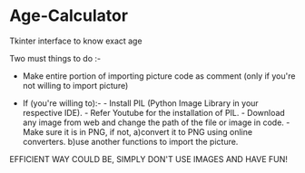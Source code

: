 # Age-Calculator
Tkinter interface to know exact age 

Two must things to do :-
- Make entire portion of importing picture code as comment (only if you're not willing to import picture)

- If (you're willing to):-
      - Install PIL (Python Image Library in your respective IDE).
      - Refer Youtube for the installation of PIL.
      - Download any image from web and change the path of the file or image in code.
      - Make sure it is in PNG, if not,
          a)convert it to PNG using online converters.
          b)use another functions to import the picture.
          
EFFICIENT WAY COULD BE, SIMPLY DON'T USE IMAGES AND HAVE FUN!
